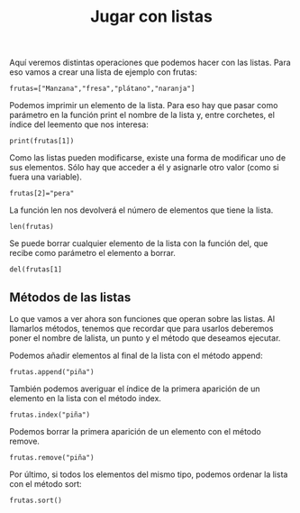 ﻿---
title: Jugar con listas
---

Aquí veremos distintas operaciones que podemos hacer con las listas. Para eso vamos a crear una lista de ejemplo con frutas:

```
frutas=["Manzana","fresa","plátano","naranja"]
```

Podemos imprimir un elemento de la lista. Para eso hay que pasar como parámetro en la función print el nombre de la lista y, entre corchetes, el índice del leemento que nos interesa:

```
print(frutas[1])
```

Como las listas pueden modificarse, existe una forma de modificar uno de sus elementos. Sólo hay que acceder a él y asignarle otro valor (como si fuera una variable).

```
frutas[2]="pera"
```

La función len nos devolverá el número de elementos que tiene la lista.

```
len(frutas)
```

Se puede borrar cualquier elemento de la lista con la función del, que recibe como parámetro el elemento a borrar.

```
del(frutas[1]
```

## Métodos de las listas

Lo que vamos a ver ahora son funciones que operan sobre las listas. Al llamarlos métodos, tenemos que recordar que para usarlos deberemos poner el nombre de lalista, un punto y el método que deseamos ejecutar.

Podemos añadir elementos al final de la lista con el método append:

```
frutas.append("piña")
```

También podemos averiguar el índice de la primera aparición de un elemento en la lista con el método index.

```
frutas.index("piña")
```

Podemos borrar la primera aparición de un elemento con el método remove.

```
frutas.remove("piña")
```

Por último, si todos los elementos del mismo tipo, podemos ordenar la lista con el método sort:

```
frutas.sort()
```